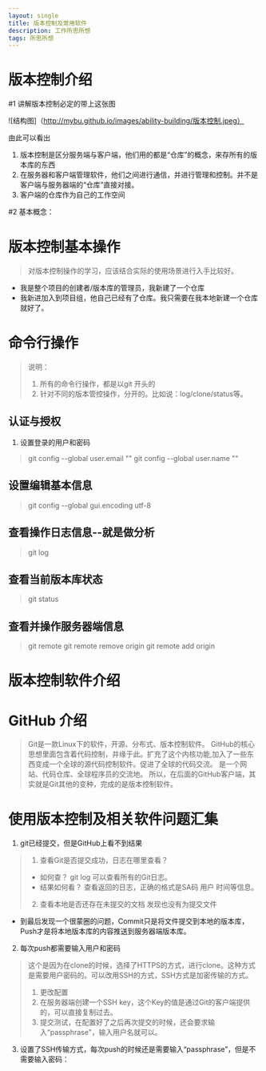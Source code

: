 ```yaml
---
layout: single
title: 版本控制及常用软件
description: 工作所思所想
tags: 所思所想
---
```

# 版本控制介绍

#1 讲解版本控制必定的带上这张图

![结构图]（http://mybu.github.io/images/ability-building/版本控制.jpeg）

由此可以看出

1. 版本控制是区分服务端与客户端，他们用的都是“仓库”的概念，来存所有的版本库的东西
2. 在服务器和客户端管理软件，他们之间进行通信，并进行管理和控制。并不是客户端与服务器端的“仓库”直接对接。
3. 客户端的仓库作为自己的工作空间

#2 基本概念：



# 版本控制基本操作
> 对版本控制操作的学习，应该结合实际的使用场景进行入手比较好。

* 我是整个项目的创建者/版本库的管理员，我新建了一个仓库
* 我新进加入到项目组，他自己已经有了仓库。我只需要在我本地新建一个仓库就好了。

## 
 
# 命令行操作
>说明：
>1. 所有的命令行操作，都是以git 开头的
>2. 针对不同的版本管控操作，分开的。比如说：log/clone/status等。

## 认证与授权
1. 设置登录的用户和密码
> git config --global user.email ""
> git config --global user.name ""

## 设置编辑基本信息
>git config --global gui.encoding utf-8

## 查看操作日志信息--就是做分析
>git log

## 查看当前版本库状态
>git status

## 查看并操作服务器端信息
>git remote 
>git remote remove origin
>git remote add origin

# 版本控制软件介绍



# GitHub 介绍

> Git是一款Linux下的软件，开源、分布式、版本控制软件。
> GitHub的核心思想里面包含着代码控制，并缘于此。扩充了这个内核功能,加入了一些东西变成一个全球的源代码控制软件。促进了全球的代码交流。
> 是一个网站、代码仓库、全球程序员的交流地。
> 所以，在后面的GitHub客户端，其实就是Git其他的变种，完成的是版本控制软件。


# 使用版本控制及相关软件问题汇集
1. git已经提交，但是GitHub上看不到结果
> 1. 查看Git是否提交成功，日志在哪里查看？
> + 如何查？
>	git log
>	可以查看所有的Git日志。
> + 结果如何看？
>	查看返回的日志，正确的格式是SA码 用户 时间等信息。
>2.  查看本地是否还存在未提交的文档
>	发现也没有为提交文件
* 到最后发现一个很蒙圈的问题，Commit只是将文件提交到本地的版本库，Push才是将本地版本库的内容推送到服务器端版本库。


2. 每次push都需要输入用户和密码
>这个是因为在clone的时候，选择了HTTPS的方式，进行clone。这种方式是需要用户密码的。可以改用SSH的方式，SSH方式是加密传输的方式。
>1. 更改配置
>2. 在服务器端创建一个SSH key，这个Key的值是通过Git的客户端提供的，可以直接复制过去。
>3. 提交测试，在配置好了之后再次提交的时候，还会要求输入“passphrase"，输入用户名就可以。


3. 设置了SSH传输方式，每次push的时候还是需要输入“passphrase”，但是不需要输入密码：
>
